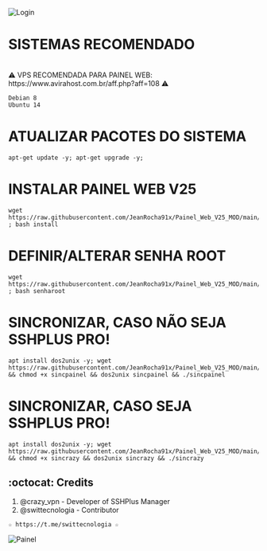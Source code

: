 ![Login](https://user-images.githubusercontent.com/105602625/183294180-8cfc6772-409a-4497-a9aa-71b1cec85f73.jpg)

# SISTEMAS RECOMENDADO
</br>
⚠  VPS RECOMENDADA PARA PAINEL WEB: https://www.avirahost.com.br/aff.php?aff=108 ⚠

```
Debian 8
Ubuntu 14
```

# ATUALIZAR PACOTES DO SISTEMA
```
apt-get update -y; apt-get upgrade -y;
```

# INSTALAR PAINEL WEB V25
```
wget https://raw.githubusercontent.com/JeanRocha91x/Painel_Web_V25_MOD/main/gestorssh/install ; bash install
```

# DEFINIR/ALTERAR SENHA ROOT
```
wget https://raw.githubusercontent.com/JeanRocha91x/Painel_Web_V25_MOD/main/gestorssh/senharoot ; bash senharoot
```

# SINCRONIZAR, CASO NÃO SEJA SSHPLUS PRO!
```
apt install dos2unix -y; wget https://raw.githubusercontent.com/JeanRocha91x/Painel_Web_V25_MOD/main/gestorssh/sincpainel && chmod +x sincpainel && dos2unix sincpainel && ./sincpainel
```

# SINCRONIZAR, CASO SEJA SSHPLUS PRO!
```
apt install dos2unix -y; wget https://raw.githubusercontent.com/JeanRocha91x/Painel_Web_V25_MOD/main/gestorssh/sincrazy && chmod +x sincrazy && dos2unix sincrazy && ./sincrazy
```

## :octocat: Credits
1. @crazy_vpn - Developer of SSHPlus Manager
2. @swittecnologia - Contributor 
```
☆ https://t.me/swittecnologia ☆
```

![Painel](https://user-images.githubusercontent.com/105602625/183294181-51292f4e-a636-4896-90fa-baf33f86f7bf.jpg)
